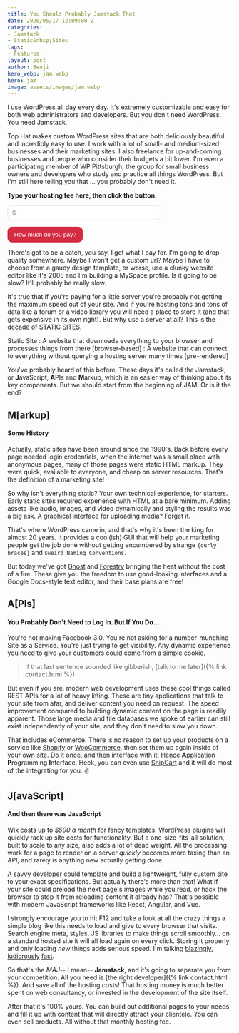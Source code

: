 ```yaml
---
title: You Should Probably Jamstack That
date: 2020/05/17 12:09:00 Z
categories:
- Jamstack
- Static&nbsp;Sites
tags:
- Featured
layout: post
author: Benji
hero_webp: jam.webp
hero: jam
image: assets/images/jam.webp
---
```


I use WordPress all day every day. It's extremely customizable and easy for both web administrators and developers. But you don't need WordPress. You need Jamstack.

Top Hat makes custom WordPress sites that are both deliciously beautiful and incredibly easy to use. I work with a lot of small- and medium-sized businesses and their marketing sites. I also freelance for up-and-coming businesses and people who consider their budgets a bit lower. I'm even a participating member of WP Pittsburgh, the group for small business owners and developers who study and practice all things WordPress. But I'm still here telling you that ... you probably don't need it.

**Type your hosting fee here, then click the button.**
<!-- <form action="event.preventDefault()"> -->
  <input placeholder='$' name='Fee' style="
    font: 400 18px / 1.2;
    border-radius: 10px;
    border: solid 1px #cddeec;
    height: 33px;
    width: 345px;
    padding-left: 10px;
    ">
  <button for="Fee" onclick="alert('Too much :(')" style="
    margin-top: 15px;
    border-radius: 10px;
    /* border: solid 1px #cddeec; */
    height: 35px;
    padding: 0 15px;
    color: white;
    background-color: #d42c41;
    border: unset;">
      How much do you pay?
  </button>
<!-- </form> -->

There's got to be a catch, you say. I get what I pay for. I'm going to drop quality somewhere. Maybe I won't get a custom url? Maybe I have to choose from a gaudy design template, or worse, use a clunky website editor like it's 2005 and I'm building a MySpace profile. Is it going to be slow? It'll probably be really slow.

It's true that if you're paying for a little server you're probably not getting the maximum speed out of your site. And if you're hosting tons and tons of data like a forum or a video library you will need a place to store it (and that gets expensive in its own right). But why use a server at all? This is the decade of STATIC SITES.

Static Site
: A website that downloads everything to your browser and processes things from there [browser-based]
: A website that can connect to everything without querying a hosting server many times [pre-rendered]

You've probably heard of this before. These days it's called the Jamstack, or **J**avaScript, **A**PIs and **M**arkup, which is an easier way of thinking about its key components. But we should start from the beginning of JAM. Or is it the end?

## M[arkup]

#### Some History
Actually, static sites have been around since the 1990's. Back before every page needed login credentials, when the internet was a small place with anonymous pages, many of those pages were static HTML markup. They were quick, available to everyone, and cheap on server resources. That's the definition of a marketing site!

So why isn't everything static? Your own technical experience, for starters. Early static sites required experience with HTML at a bare minimum. Adding assets like audio, images, and video dynamically and styling the results was a big ask. A graphical interface for uploading media? Forget it.

That's where WordPress came in, and that's why it's been the king for almost 20 years. It provides a cool(ish) GUI that will help your marketing people get the job done without getting encumbered by strange `{curly braces}` and `$weird_Naming_Conventions`.

But today we've got [Ghost](https://ghost.org/) and [Forestry](https://forestry.io/) bringing the heat without the cost of a fire. These give you the freedom to use good-looking interfaces and a Google Docs-style text editor, and their base plans are free!

## A[PIs]

#### You Probably Don't Need to Log In. But If You Do...
You're not making Facebook 3.0. You're not asking for a number-munching Site as a Service. You're just trying to get visibility. Any dynamic experience you need to give your customers could come from a simple cookie.

> If that last sentence sounded like gibberish, [talk to me later]({% link contact.html %})

But even if you are, modern web development uses these cool things called REST APIs for a lot of heavy lifting. These are tiny applications that talk to your site from afar, and deliver content you need on request. The speed improvement compared to building dynamic content on the page is readily apparent. Those large media and file databases we spoke of earlier can still exist independently of your site, and they don't need to slow you down.

That includes eCommerce. There is no reason to set up your products on a service like [Shopify](https://shopify.dev/docs/admin-api/rest/reference) or [WooCommerce](https://woocommerce.github.io/woocommerce-rest-api-docs/#introduction), then set them up again inside of your own site. Do it once, and then interface with it. Hence **A**pplication **P**rogramming **I**nterface. Heck, you can even use [SnipCart](https://snipcart.com/) and it will do most of the integrating for you. ✌️


## J[avaScript]
#### And then there was JavaScript
Wix costs up to *$500 a month* for fancy templates. WordPress plugins will quickly rack up site costs for functionality. But a one-size-fits-all solution, built to scale to any size, also adds a lot of dead weight. All the processing work for a page to render on a server *quickly* becomes more taxing than an API, and rarely is anything new actually getting done.

A savvy developer could template and build a lightweight, fully custom site to your exact specifications. But actually there's more than that! What if your site could preload the next page's images while you read, or hack the browser to stop it from reloading content it already has? That's possible with modern JavaScript frameworks like React, Angular, and Vue.

I strongly encourage you to hit F12 and take a look at all the crazy things a simple blog like this needs to load and give to every browser that visits. Search engine meta, styles, JS libraries to make things scroll smoothly... on a standard hosted site it will all load again on every click. Storing it properly and only loading *new* things adds serious speed. I'm talking [blazingly](https://www.shopflamingo.com), [ludicrously](https://ca.braun.com/en-ca) [fast](https://airbnb.io/).


So that's the *MAJ*-- I mean-- **Jamstack**, and it's going to separate you from your competition. All you need is [the right developer]({% link contact.html %}). And save all of the hosting costs! That hosting money is much better spent on web consultancy, or invested in the development of the site itself.

After that it's 100% yours. You can build out additional pages to your needs, and fill it up with content that will directly attract your clientele. You can even sell products. All without that monthly hosting fee.